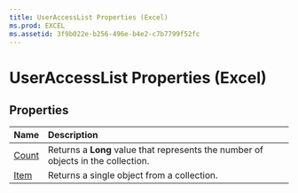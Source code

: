```yaml
---
title: UserAccessList Properties (Excel)
ms.prod: EXCEL
ms.assetid: 3f9b022e-b256-496e-b4e2-c7b7799f52fc
---
```



# UserAccessList Properties (Excel)

## Properties



|**Name**|**Description**|
|:-----|:-----|
|[Count](useraccesslist-count-property-excel.md)|Returns a  **Long** value that represents the number of objects in the collection.|
|[Item](useraccesslist-item-property-excel.md)|Returns a single object from a collection.|

